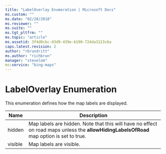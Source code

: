 ```yaml
---
title: "LabelOverlay Enumeration | Microsoft Docs"
ms.custom: ""
ms.date: "02/28/2018"
ms.reviewer: ""
ms.suite: ""
ms.tgt_pltfrm: ""
ms.topic: "article"
ms.assetid: 3f4d0cbc-d3d9-439e-b190-724da3123c6a
caps.latest.revision: 2
author: "rbrundritt"
ms.author: "richbrun"
manager: "stevelom"
ms:service: "bing-maps"
---
```

# LabelOverlay Enumeration
This enumeration defines how the map labels are displayed.

| Name | Description      |
|----------|-------------------|
| hidden   | Map labels are hidden. Note that this will have no effect on road maps unless the **allowHidingLabelsOfRoad** map option is set to true. |
| visible  | Map labels are visible.    |
